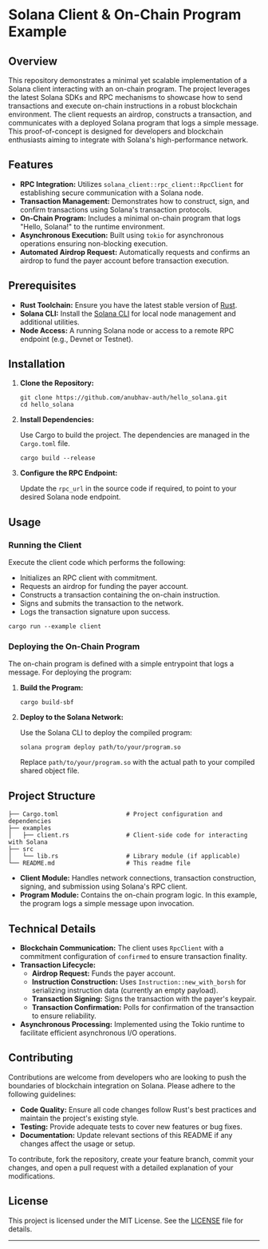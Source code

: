 Solana Client & On-Chain Program Example
========================================

Overview
--------

This repository demonstrates a minimal yet scalable implementation of a Solana client interacting with an on-chain program. The project leverages the latest Solana SDKs and RPC mechanisms to showcase how to send transactions and execute on-chain instructions in a robust blockchain environment. The client requests an airdrop, constructs a transaction, and communicates with a deployed Solana program that logs a simple message. This proof-of-concept is designed for developers and blockchain enthusiasts aiming to integrate with Solana's high-performance network.

Features
--------

-   **RPC Integration:** Utilizes `solana_client::rpc_client::RpcClient` for establishing secure communication with a Solana node.
-   **Transaction Management:** Demonstrates how to construct, sign, and confirm transactions using Solana's transaction protocols.
-   **On-Chain Program:** Includes a minimal on-chain program that logs "Hello, Solana!" to the runtime environment.
-   **Asynchronous Execution:** Built using `tokio` for asynchronous operations ensuring non-blocking execution.
-   **Automated Airdrop Request:** Automatically requests and confirms an airdrop to fund the payer account before transaction execution.

Prerequisites
-------------

-   **Rust Toolchain:** Ensure you have the latest stable version of [Rust](https://www.rust-lang.org/tools/install).
-   **Solana CLI:** Install the [Solana CLI](https://docs.solana.com/cli/install-solana-cli-tools) for local node management and additional utilities.
-   **Node Access:** A running Solana node or access to a remote RPC endpoint (e.g., Devnet or Testnet).

Installation
------------

1.  **Clone the Repository:**

    ```
    git clone https://github.com/anubhav-auth/hello_solana.git
    cd hello_solana

    ```

2.  **Install Dependencies:**

    Use Cargo to build the project. The dependencies are managed in the `Cargo.toml` file.

    ```
    cargo build --release

    ```

3.  **Configure the RPC Endpoint:**

    Update the `rpc_url` in the source code if required, to point to your desired Solana node endpoint.

Usage
-----

### Running the Client

Execute the client code which performs the following:

-   Initializes an RPC client with commitment.
-   Requests an airdrop for funding the payer account.
-   Constructs a transaction containing the on-chain instruction.
-   Signs and submits the transaction to the network.
-   Logs the transaction signature upon success.

```
cargo run --example client

```

### Deploying the On-Chain Program

The on-chain program is defined with a simple entrypoint that logs a message. For deploying the program:

1.  **Build the Program:**

    ```
    cargo build-sbf

    ```

2.  **Deploy to the Solana Network:**

    Use the Solana CLI to deploy the compiled program:

    ```
    solana program deploy path/to/your/program.so

    ```

    Replace `path/to/your/program.so` with the actual path to your compiled shared object file.

Project Structure
-----------------

```
├── Cargo.toml                   # Project configuration and dependencies
├── examples
│   ├── client.rs                # Client-side code for interacting with Solana
├── src
│   └── lib.rs                   # Library module (if applicable)
└── README.md                    # This readme file

```

-   **Client Module:** Handles network connections, transaction construction, signing, and submission using Solana's RPC client.
-   **Program Module:** Contains the on-chain program logic. In this example, the program logs a simple message upon invocation.

Technical Details
-----------------

-   **Blockchain Communication:** The client uses `RpcClient` with a commitment configuration of `confirmed` to ensure transaction finality.
-   **Transaction Lifecycle:**
    -   **Airdrop Request:** Funds the payer account.
    -   **Instruction Construction:** Uses `Instruction::new_with_borsh` for serializing instruction data (currently an empty payload).
    -   **Transaction Signing:** Signs the transaction with the payer's keypair.
    -   **Transaction Confirmation:** Polls for confirmation of the transaction to ensure reliability.
-   **Asynchronous Processing:** Implemented using the Tokio runtime to facilitate efficient asynchronous I/O operations.

Contributing
------------

Contributions are welcome from developers who are looking to push the boundaries of blockchain integration on Solana. Please adhere to the following guidelines:

-   **Code Quality:** Ensure all code changes follow Rust's best practices and maintain the project's existing style.
-   **Testing:** Provide adequate tests to cover new features or bug fixes.
-   **Documentation:** Update relevant sections of this README if any changes affect the usage or setup.

To contribute, fork the repository, create your feature branch, commit your changes, and open a pull request with a detailed explanation of your modifications.

License
-------

This project is licensed under the MIT License. See the [LICENSE](https://github.com/anubhav-auth/hello_solana/blob/master/LICENSE%20(1).txt) file for details.

* * * * *
